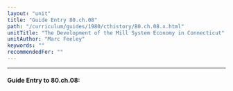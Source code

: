 ```yaml
---
layout: "unit"
title: "Guide Entry 80.ch.08"
path: "/curriculum/guides/1980/cthistory/80.ch.08.x.html"
unitTitle: "The Development of the Mill System Economy in Connecticut"
unitAuthor: "Marc Feeley"
keywords: ""
recommendedFor: ""
---
```

<body>
<hr/>
<h4>
Guide Entry to 80.ch.08:
</h4>
<p>
</p>
</body>